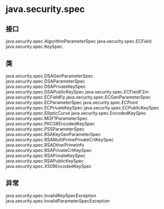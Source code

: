 # java.security.spec

## 接口

java.security.spec.AlgorithmParameterSpec
java.security.spec.ECField
java.security.spec.KeySpec

## 类

java.security.spec.DSAGenParameterSpec
java.security.spec.DSAParameterSpec
java.security.spec.DSAPrivateKeySpec
java.security.spec.DSAPublicKeySpec
java.security.spec.ECFieldF2m
java.security.spec.ECFieldFp
java.security.spec.ECGenParameterSpec
java.security.spec.ECParameterSpec
java.security.spec.ECPoint
java.security.spec.ECPrivateKeySpec
java.security.spec.ECPublicKeySpec
java.security.spec.EllipticCurve
java.security.spec.EncodedKeySpec
java.security.spec.MGF1ParameterSpec
java.security.spec.PKCS8EncodedKeySpec
java.security.spec.PSSParameterSpec
java.security.spec.RSAKeyGenParameterSpec
java.security.spec.RSAMultiPrimePrivateCrtKeySpec
java.security.spec.RSAOtherPrimeInfo
java.security.spec.RSAPrivateCrtKeySpec
java.security.spec.RSAPrivateKeySpec
java.security.spec.RSAPublicKeySpec
java.security.spec.X509EncodedKeySpec

## 异常

java.security.spec.InvalidKeySpecException
java.security.spec.InvalidParameterSpecException




